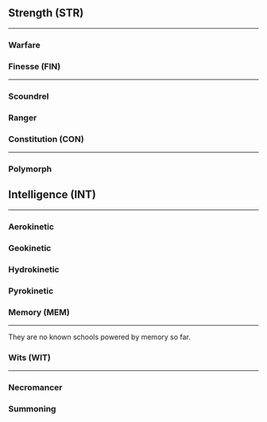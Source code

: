 ## Strength (STR)
___
### Warfare
### Finesse (FIN)
___
### Scoundrel
### Ranger
### Constitution (CON)
___
### Polymorph
## Intelligence  (INT)
___
### Aerokinetic
### Geokinetic
### Hydrokinetic
### Pyrokinetic
### Memory (MEM)
___
They are no known schools powered by memory so far.
### Wits (WIT)
___
### Necromancer
### Summoning